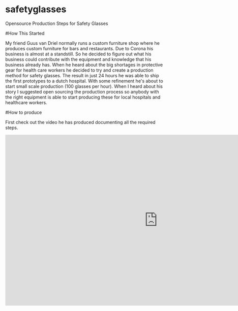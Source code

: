 # safetyglasses
Opensource Production Steps for Safety Glasses

#How This Started

My friend Guus van Driel normally runs a custom furniture shop where he produces custom furniture for bars and restaurants. Due to Corona his business is almost at a standstill. So he decided to figure out what his business could contribute with the equipment and knowledge that his business already has. When he heard about the big shortages in protective gear for health care workers he decided to try and create a production method for safety glasses. The result in just 24 hours he was able to ship the first prototypes to a dutch hospital. 
With some refinement he's about to start small scale production (100 glasses per hour). When I heard about his story I suggested open sourcing the production process so anybody with the right equipment is able to start producing these for local hospitals and healthcare workers. 

#How to produce 

First check out the video he has produced documenting all the required steps.

<iframe width="956" height="538" src="https://www.youtube.com/embed/u8RTdjMwDoo" frameborder="0" allow="accelerometer; autoplay; encrypted-media; gyroscope; picture-in-picture" allowfullscreen></iframe>


